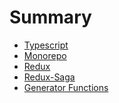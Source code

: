 # Summary

- [Typescript](./1_Typescript.md)
- [Monorepo](./2_Monorepo.md)
- [Redux](./3_redux.md)
- [Redux-Saga](./4_Redux-saga.md)
- [Generator Functions](./5_Generator_functions.md)

<!-- to initialize mdbook : -->
<!-- mdbook init -->

<!-- to start dev server on windows -->
<!-- mdbook serve --open -->